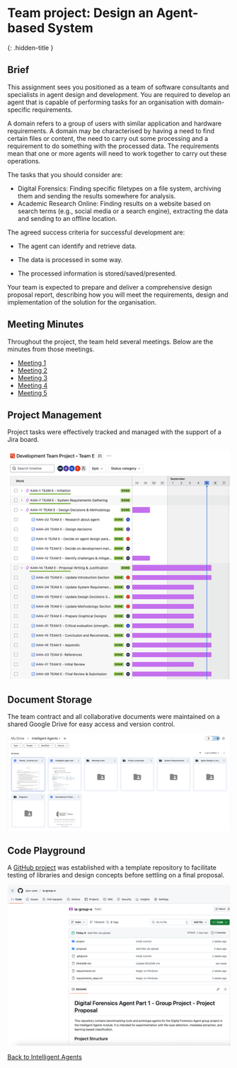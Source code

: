 # Team project: Design an Agent-based System
{: .hidden-title }

## Brief
This assignment sees you positioned as a team of software consultants and specialists in agent design and development. You are required to develop an agent that is capable of performing tasks for an organisation with domain-specific requirements.

A domain refers to a group of users with similar application and hardware requirements. A domain may be characterised by having a need to find certain files or content, the need to carry out some processing and a requirement to do something with the processed data. The requirements mean that one or more agents will need to work together to carry out these operations.

The tasks that you should consider are:

- Digital Forensics: Finding specific filetypes on a file system, archiving them and sending the results somewhere for analysis.
- Academic Research Online: Finding results on a website based on search terms (e.g., social media or a search engine), extracting the data and sending to an offline location.


The agreed success criteria for successful development are:

- The agent can identify and retrieve data.

- The data is processed in some way.

- The processed information is stored/saved/presented.

Your team is expected to prepare and deliver a comprehensive design proposal report, describing how you will meet the requirements, design and implementation of the solution for the organisation.

## Meeting Minutes

Throughout the project, the team held several meetings. Below are the minutes from those meetings.

- [Meeting 1](Meeting1.pdf)
- [Meeting 2](Meeting2.pdf)
- [Meeting 3](Meeting3.pdf)
- [Meeting 4](Meeting4.pdf)
- [Meeting 5](Meeting5.pdf)

## Project Management

Project tasks were effectively tracked and managed with the support of a Jira board.

![Jira Board](jira.png)

## Document Storage

The team contract and all collaborative documents were maintained on a shared Google Drive for easy access and version control.

![Goodle Drive](google_drive.png)

## Code Playground

 A [GitHub project](https://github.com/jaco-uoeo/ia-group-e) was established with a template repository to facilitate testing of libraries and design concepts before settling on a final proposal.

![GitHub](github.png)

[Back to Intelligent Agents](/intelligent_agents)